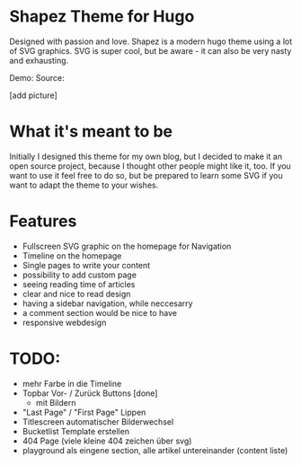 # Shapez Theme for Hugo
Designed with passion and love.
Shapez is a modern hugo theme using a lot of SVG graphics.
SVG is super cool, but be aware - it can also be very nasty and exhausting.

Demo: [](http://djuelg-student.github.io/)
Source: [](https://github.com/djuelg-student/blogv2)

[add picture]

# What it's meant to be
Initially I designed this theme for my own blog, but I decided to make it an open source project, because I thought other people might like it, too.
If you want to use it feel free to do so, but be prepared to learn some SVG if you want to adapt the theme to your wishes.

# Features
- Fullscreen SVG graphic on the homepage for Navigation
- Timeline on the homepage
- Single pages to write your content
- possibility to add custom page
- seeing reading time of articles
- clear and nice to read design
- having a sidebar navigation, while neccesarry
- a comment section would be nice to have
- responsive webdesign

# TODO:
- mehr Farbe in die Timeline
- Topbar Vor- / Zurück Buttons [done]
  - mit Bildern
- "Last Page" / "First Page" Lippen
- Titlescreen automatischer Bilderwechsel
- Bucketlist Template erstellen
- 404 Page (viele kleine 404 zeichen über svg)
- playground als eingene section, alle artikel untereinander (content liste)